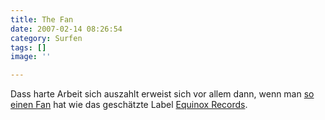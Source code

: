 ```yaml
---
title: The Fan
date: 2007-02-14 08:26:54
category: Surfen
tags: []
image: ''

---
```


Dass harte Arbeit sich auszahlt erweist sich vor allem dann, wenn man [so einen Fan](http://www.timec.net/ninjatune/index.php/Equinox) hat wie das geschätzte Label [Equinox Records](http://www.e-q-x.net).
